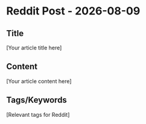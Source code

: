 # Reddit Post - 2026-08-09

## Title
[Your article title here]

## Content
[Your article content here]

## Tags/Keywords
[Relevant tags for Reddit]
